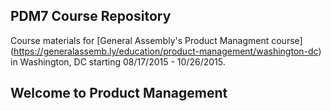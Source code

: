 ## PDM7 Course Repository

Course materials for [General Assembly's Product Managment course] (https://generalassemb.ly/education/product-management/washington-dc) in Washington, DC starting 08/17/2015 - 10/26/2015.



## Welcome to Product Management 
